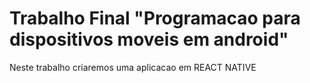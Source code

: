 # Trabalho Final "Programacao para dispositivos moveis em android"

<p align="justify"> Neste trabalho criaremos uma aplicacao em REACT NATIVE  </p>

